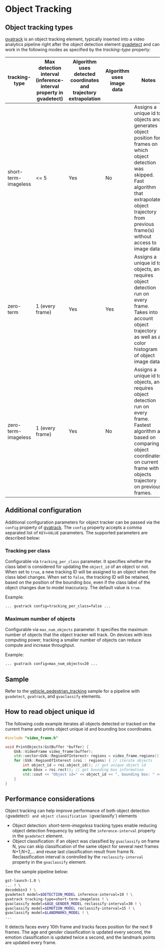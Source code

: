 # Object Tracking

## Object tracking types

[gvatrack](../elements/gvatrack.md) is an object tracking element, typically inserted into a
video analytics pipeline right after the object
detection element [gvadetect](../elements/gvadetect.md)
and can work in the following modes as specified by the *tracking-type* property:

| tracking-type        | Max detection interval (inference-interval property in gvadetect) | Algorithm uses detected coordinates and trajectory extrapolation | Algorithm uses image data | Notes                                                                                                                                                                                                                     |
|----------------------|-------------------------------------------------------------------|------------------------------------------------------------------|---------------------------|---------------------------------------------------------------------------------------------------------------------------------------------------------------------------------------------------------------------------|
| short-term-imageless | &lt;= 5                                                           | Yes                                                              | No                        | Assigns a unique id to objects and generates object position for frames on which object detection was skipped.<br>Fast algorithm that extrapolates object trajectory from previous frame(s) without access to image data. |
| zero-term            | 1 (every frame)                                                   | Yes                                                              | Yes                       | Assigns a unique id to objects, and requires object detection run on every frame.<br>Takes into account object trajectory as well as a color histogram of object image data.                                              |
| zero-term-imageless  | 1 (every frame)                                                   | Yes                                                              | No                        | Assigns a unique id to objects, and requires object detection run on every frame.<br>Fastest algorithm as based on comparing object coordinates on current frame with objects trajectory on previous frames.              |

## Additional configuration

Additional configuration parameters for object tracker can be passed via the
`config` property of [gvatrack](../elements/gvatrack.md).
The `config` property accepts a comma separated list of
`KEY=VALUE` parameters. The supported parameters are described below:

### Tracking per class

Configurable via `tracking_per_class` parameter. It specifies whether
the class label is considered for updating the `object_id` of an object
or not. When set to `true`, a new tracking ID will be assigned to an
object when the class label changes. When set to `false`, the tracking
ID will be retained, based on the position of the bounding box, even if
the class label of the object changes due to model inaccuracy. The
default value is `true`.

Example:

```bash
... gvatrack config=tracking_per_class=false ...
```

### Maximum number of objects

Configurable via `max_num_objects` parameter. It specifies the maximum
number of objects that the object tracker will track. On devices with
less computing power, tracking a smaller number of objects can reduce
compute and increase throughput.

Example:

```bash
... gvatrack config=max_num_objects=20 ...
```

## Sample

Refer to the
[vehicle_pedestrian_tracking](https://github.com/open-edge-platform/edge-ai-libraries/tree/release-1.2.0/libraries/dl-streamer/samples/gstreamer/gst_launch/vehicle_pedestrian_tracking) sample
for a pipeline with `gvadetect`, `gvatrack`, and `gvaclassify` elements.

## How to read object unique id

The following code example iterates all objects detected or tracked on
the current frame and prints object unique id and bounding box
coordinates.

```cpp
#include "video_frame.h"

void PrintObjects(GstBuffer *buffer) {
    GVA::VideoFrame video_frame(buffer);
    std::vector<GVA::RegionOfInterest> regions = video_frame.regions();
    for (GVA::RegionOfInterest &roi : regions) { // iterate objects
        int object_id = roi.object_id(); // get unique object id
        auto bbox = roi.rect(); // get bounding box information
        std::cout << "Object id=" << object_id << ", bounding box: " << bbox.x << "," << bbox.y << "," << bbox.w << "," << bbox.h << "," << std::endl;
    }
}
```

## Performance considerations

Object tracking can help improve performance of both object detection
`(`gvadetect`) and object classification (`gvaclassify`) elements

- Object detection: *short-term-imageless* tracking types enable
  reducing object detection frequency by setting the
  `inference-interval` property in the `gvadetect` element.
- Object classification: if an object was classified by `gvaclassify`
  on frame N, you can skip classification of the same object for
  several next frames N+1,N+2,... and reuse last classification result
  from frame N. Reclassification interval is controlled by the
  `reclassify-interval` property in the `gvaclassify` element.

See the sample pipeline below:

```bash
gst-launch-1.0 \
... ! \
decodebin3 ! \
gvadetect model=$DETECTION_MODEL inference-interval=10 ! \
gvatrack tracking-type=short-term-imageless ! \
gvaclassify model=$AGE_GENDER_MODEL reclassify-interval=30 ! \
gvaclassify model=$EMOTION_MODEL reclassify-interval=15 ! \
gvaclassify model=$LANDMARKS_MODEL ! \
...
```

It detects faces every 10th frame and tracks faces position for the next 9 frames.
The age and gender classification is updated every second, the emotion
classification is updated twice a second, and the landmark points are updated every
frame.
